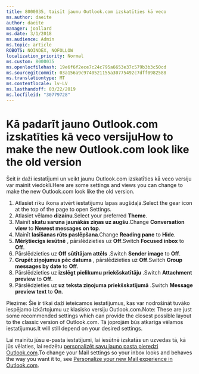 ```yaml
---
title: 8000035, taisīt jaunu Outlook.com izskatīties kā veco
ms.author: daeite
author: daeite
manager: joallard
ms.date: 3/1/2018
ms.audience: Admin
ms.topic: article
ROBOTS: NOINDEX, NOFOLLOW
localization_priority: Normal
ms.custom: 8000035
ms.openlocfilehash: 19e6f6f2ece7c24c795a6653e37c579b3b3c50cd
ms.sourcegitcommit: 03a156a9c9740521155a30775492c7dff0982588
ms.translationtype: MT
ms.contentlocale: lv-LV
ms.lasthandoff: 03/22/2019
ms.locfileid: "30779728"
---
```

# <a name="how-to-make-the-new-outlookcom-look-like-the-old-version"></a><span data-ttu-id="04003-102">Kā padarīt jauno Outlook.com izskatīties kā veco versiju</span><span class="sxs-lookup"><span data-stu-id="04003-102">How to make the new Outlook.com look like the old version</span></span>

<span data-ttu-id="04003-103">Šeit ir daži iestatījumi un veikt jaunu Outlook.com izskatīties kā veco versiju var mainīt viedokli.</span><span class="sxs-lookup"><span data-stu-id="04003-103">Here are some settings and views you can change to make the new Outlook.com look like the old version.</span></span>

1. <span data-ttu-id="04003-104">Atlasiet rīku ikona atvērt iestatījumu lapas augšdaļā.</span><span class="sxs-lookup"><span data-stu-id="04003-104">Select the gear icon at the top of the page to open Settings.</span></span>
2. <span data-ttu-id="04003-105">Atlasiet vēlamo **dizainu**.</span><span class="sxs-lookup"><span data-stu-id="04003-105">Select your preferred **Theme**.</span></span>
3. <span data-ttu-id="04003-106">Mainīt **skatu saruna** **jaunākās ziņas uz augšu**.</span><span class="sxs-lookup"><span data-stu-id="04003-106">Change **Conversation view** to **Newest messages on top**.</span></span>
4. <span data-ttu-id="04003-107">Mainīt **lasīšanas rūts** **paslēpšana**.</span><span class="sxs-lookup"><span data-stu-id="04003-107">Change **Reading pane** to **Hide**.</span></span>
5. <span data-ttu-id="04003-108">**Mērķtiecīgs iesūtnē** , pārslēdzieties uz **Off**.</span><span class="sxs-lookup"><span data-stu-id="04003-108">Switch **Focused inbox** to **Off**.</span></span>
6. <span data-ttu-id="04003-109">Pārslēdzieties uz **Off** **sūtītājam attēls** .</span><span class="sxs-lookup"><span data-stu-id="04003-109">Switch **Sender image** to **Off**.</span></span> 
7. <span data-ttu-id="04003-110">**Grupēt ziņojumus pēc datuma** , pārslēdzieties uz **Off**.</span><span class="sxs-lookup"><span data-stu-id="04003-110">Switch **Group messages by date** to **Off**.</span></span> 
8. <span data-ttu-id="04003-111">Pārslēdzieties uz **izslēgt** **pielikumu priekšskatītāju** .</span><span class="sxs-lookup"><span data-stu-id="04003-111">Switch **Attachment preview** to **Off**.</span></span> 
9. <span data-ttu-id="04003-112">Pārslēdzieties uz **uz** **teksta ziņojuma priekšskatījumā** .</span><span class="sxs-lookup"><span data-stu-id="04003-112">Switch **Message preview text** to **On**.</span></span>

<span data-ttu-id="04003-113">Piezīme: Šie ir tikai daži ieteicamos iestatījumus, kas var nodrošināt tuvāko iespējamo izkārtojumu uz klasisko versiju Outlook.com.</span><span class="sxs-lookup"><span data-stu-id="04003-113">Note: These are just some recommended settings which can provide the closest possible layout to the classic version of Outlook.com.</span></span> <span data-ttu-id="04003-114">Tā joprojām būs atkarīga vēlamos iestatījumus.</span><span class="sxs-lookup"><span data-stu-id="04003-114">It will still depend on your desired settings.</span></span>

<span data-ttu-id="04003-115">Lai mainītu jūsu e-pasta iestatījumi, lai iesūtnē izskatās un uzvedas tā, kā jūs vēlaties, lai redzētu [personalizēt savu jauno pasta pieredzi Outlook.com](https://support.office.com/article/b41c2ecb-f23c-42b3-b7f8-659646d5e58c).</span><span class="sxs-lookup"><span data-stu-id="04003-115">To change your Mail settings so your inbox looks and behaves the way you want it to, see [Personalize your new Mail experience in Outlook.com](https://support.office.com/article/b41c2ecb-f23c-42b3-b7f8-659646d5e58c).</span></span>
